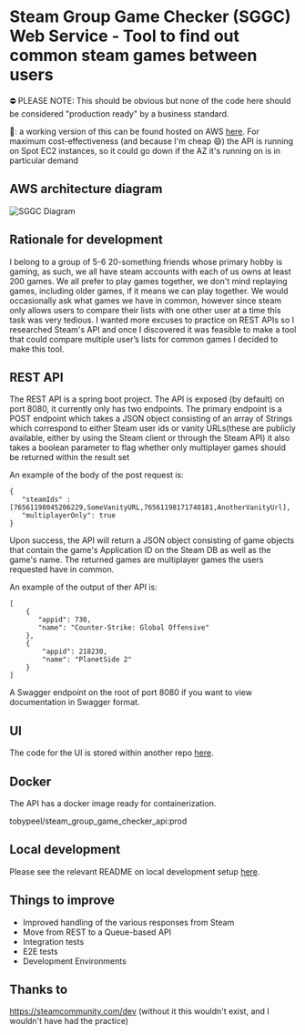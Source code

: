 # Steam Group Game Checker (SGGC) Web Service - Tool to find out common steam games between users

⛔ PLEASE NOTE: This should be obvious but none of the code here should be considered "production ready" by a business standard.

:wave:: a working version of this can be found hosted on AWS [here](https://www.steamgroupgamechecker.co.uk/). 
For maximum cost-effectiveness (and because I'm cheap :smile:) the API is running on Spot EC2 instances, so it could 
go down if the AZ it's running on is in particular demand

## AWS architecture diagram

![SGGC Diagram](https://user-images.githubusercontent.com/35812795/160235199-29a246e0-6da8-4371-b02b-027195adb380.png)

## Rationale for development

I belong to a group of 5-6 20-something friends whose primary hobby is gaming, as such, we all have steam accounts with 
each of us owns at least 200 games. We all prefer to play games together, we don't mind replaying games, including 
older games, if it means we can play together. We would occasionally ask what games we have in common, however since 
steam only allows users to compare their lists with one other user at a time this task was very tedious. I wanted more 
excuses to practice on REST APIs so I researched Steam's API and once I discovered it was feasible to make a tool 
that could compare multiple user’s lists for common games I decided to make this tool.

## REST API

The REST API is a spring boot project. The API is exposed (by default) on port 8080, it currently only has two endpoints.
The primary endpoint is a POST endpoint which takes a JSON object consisting of an array of Strings which correspond to 
either Steam user ids or vanity URLs(these are publicly available, either by using the Steam client or through the Steam API) 
it also takes a boolean parameter to flag whether only multiplayer games should be returned within the result set

An example of the body of the post request is:
```
{
   "steamIds" : [76561198045206229,SomeVanityURL,76561198171740181,AnotherVanityUrl],
   "multiplayerOnly": true
}
```

Upon success, the API will return a JSON object consisting of game objects that contain the game's Application ID on 
the Steam DB as well as the game's name. The returned games are multiplayer games the users requested
have in common.

An example of the output of ther API is:
```
[
    {
       "appid": 730,
       "name": "Counter-Strike: Global Offensive"
    },
    {
        "appid": 218230,
        "name": "PlanetSide 2"
    }
]
```

A Swagger endpoint on the root of port 8080 if you want to view documentation in Swagger format.

## UI

The code for the UI is stored within another repo [here](https://github.com/Toby70b/SGGC_UI).

## Docker

The API has a docker image ready for containerization.

tobypeel/steam_group_game_checker_api:prod

## Local development
Please see the relevant README on local development setup [here](Local-Developer-Setup/README.md).

## Things to improve
* Improved handling of the various responses from Steam
* Move from REST to a Queue-based API
* Integration tests
* E2E tests
* Development Environments

## Thanks to
https://steamcommunity.com/dev (without it this wouldn't exist, and I wouldn't have had the practice) 
